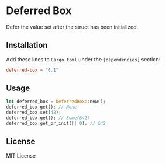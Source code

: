 Deferred Box
============

Defer the value set after the struct has been initialized.

## Installation

Add these lines to `Cargo.toml` under the `[dependencies]` section:

```toml
deferred-box = "0.1"
```

## Usage

```rust
let deferred_box = DeferredBox::new();
deferred_box.get(); // None
deferred_box.set(42);
deferred_box.get(); // Some(&42)
deferred_box.get_or_init(|| 0); // &42
```

## License

MIT License